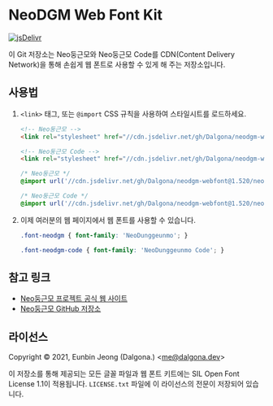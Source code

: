 # NeoDGM Web Font Kit

[![jsDelivr](https://data.jsdelivr.com/v1/package/gh/Dalgona/neodgm-webfont/badge)](https://www.jsdelivr.com/package/gh/Dalgona/neodgm-webfont)

이 Git 저장소는 Neo둥근모와 Neo둥근모 Code를 CDN(Content Delivery Network)을
통해 손쉽게 웹 폰트로 사용할 수 있게 해 주는 저장소입니다.

## 사용법

1. `<link>` 태그, 또는 `@import` CSS 규칙을 사용하여 스타일시트를 로드하세요.

    ```html
    <!-- Neo둥근모 -->
    <link rel="stylesheet" href="//cdn.jsdelivr.net/gh/Dalgona/neodgm-webfont@1.520/neodgm/style.css">

    <!-- Neo둥근모 Code -->
    <link rel="stylesheet" href="//cdn.jsdelivr.net/gh/Dalgona/neodgm-webfont@1.520/neodgm_code/style.css">
    ```

    ```css
    /* Neo둥근모 */
    @import url('//cdn.jsdelivr.net/gh/Dalgona/neodgm-webfont@1.520/neodgm/style.css');

    /* Neo둥근모 Code */
    @import url('//cdn.jsdelivr.net/gh/Dalgona/neodgm-webfont@1.520/neodgm_code/style.css');
    ```

2. 이제 여러분의 웹 페이지에서 웹 폰트를 사용할 수 있습니다.

    ```css
    .font-neodgm { font-family: 'NeoDunggeunmo'; }

    .font-neodgm-code { font-family: 'NeoDunggeunmo Code'; }
    ```

## 참고 링크

- [Neo둥근모 프로젝트 공식 웹 사이트](https://neodgm.dalgona.dev)
- [Neo둥근모 GitHub 저장소](https://github.com/Dalgona/neodgm)

## 라이선스

Copyright &copy; 2021, Eunbin Jeong (Dalgona.) &lt;me@dalgona.dev&gt;

이 저장소를 통해 제공되는 모든 글꼴 파일과 웹 폰트 키트에는 SIL Open Font
License 1.1이 적용됩니다. `LICENSE.txt` 파일에 이 라이선스의 전문이 저장되어
있습니다.
